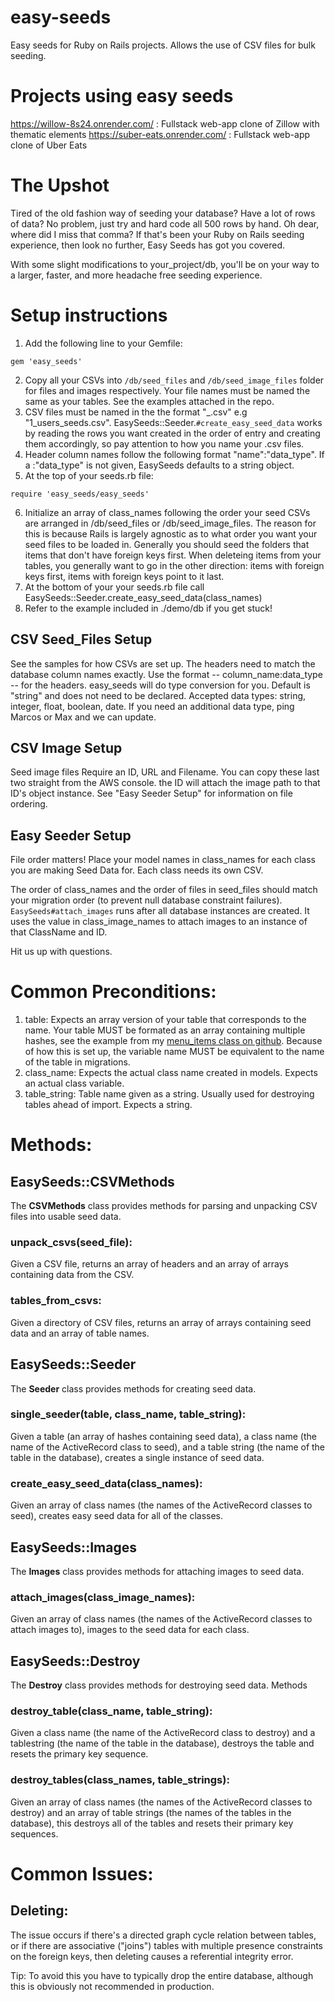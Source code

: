 # easy-seeds
Easy seeds for Ruby on Rails projects. Allows the use of CSV files for bulk seeding.


# Projects using easy seeds

https://willow-8s24.onrender.com/ : Fullstack web-app clone of Zillow with thematic elements
https://suber-eats.onrender.com/ : Fullstack web-app clone of Uber Eats


# The Upshot

Tired of the old fashion way of seeding your database? Have a lot of rows of data? No problem, just try and hard code all 500 rows by hand. Oh dear, where did I miss that comma?
If that's been your Ruby on Rails seeding experience, then look no further, Easy Seeds has got you covered.

With some slight modifications to your_project/db, you'll be on your way to a larger, faster, and more headache free seeding experience.

# Setup instructions

1. Add the following line to your Gemfile:
```
gem 'easy_seeds'
```
2. Copy all your CSVs into `/db/seed_files` and `/db/seed_image_files` folder for files and images respectively. Your file names must be named the same as your tables. See the examples attached in the repo.
3. CSV files must be named in the the format "<number>_<tablename plural>.csv" e.g "1_users_seeds.csv". EasySeeds::Seeder.`#create_easy_seed_data` works by reading the rows you want created in the order of entry and creating them accordingly, so pay attention to how you name your .csv files.
4. Header column names follow the following format "name":"data_type". If a :"data_type" is not given, EasySeeds defaults to a string object.
5. At the top of your seeds.rb file:
```
require 'easy_seeds/easy_seeds'
```
6. Initialize an array of class_names following the order your seed CSVs are arranged in /db/seed_files or /db/seed_image_files. The reason for this is because Rails is largely agnostic as to what order you want your seed files to be loaded in. Generally you should seed the folders that items that don't have foreign keys first. When deleteing items from your tables, you generally want to go in the other direction: items with foreign keys first, items with foreign keys point to it last.
7. At the bottom of your your seeds.rb file call EasySeeds::Seeder.create_easy_seed_data(class_names)
8. Refer to the example included in ./demo/db if you get stuck!

## CSV Seed_Files Setup

See the samples for how CSVs are set up. The headers need to match the database column names exactly.
Use the format -- column_name:data_type -- for the headers. easy_seeds will do type conversion for you. Default is "string" and does not need to be declared.
Accepted data types: string, integer, float, boolean, date.
If you need an additional data type, ping Marcos or Max and we can update.

## CSV Image Setup

Seed image files Require an ID, URL and Filename. You can copy these last two straight from the AWS console.
the ID will attach the image path to that ID's object instance. See "Easy Seeder Setup" for information on file ordering.

## Easy Seeder Setup

File order matters!
Place your model names in class_names for each class you are making Seed Data for. Each class needs its own CSV.

The order of class_names and the order of files in seed_files should match your migration order (to prevent null database constraint failures).
`EasySeeds#attach_images` runs after all database instances are created. It uses the value in class_image_names
to attach images to an instance of that ClassName and ID.

Hit us up with questions.


# Common Preconditions:

1. table: Expects an array version of your table that corresponds to the name.
    Your table MUST be formated as an array containing multiple hashes, see the example from my [menu_items class on github](https://github.com/mfong4151/Suber-Eats/tree/main/db/seed_files).
    Because of how this is set up, the variable name MUST be equivalent to the name of the table in migrations.
2. class_name: Expects the actual class name created in models. Expects an actual class variable.
3. table_string: Table name given as a string. Usually used for destroying tables ahead of import. Expects a string.

# Methods:

## EasySeeds::CSVMethods

The **CSVMethods** class provides methods for parsing and unpacking CSV files into usable seed data.


### unpack_csvs(seed_file):

Given a CSV file, returns an array of headers and an array of arrays containing data from the CSV.

### tables_from_csvs:
Given a directory of CSV files, returns an array of arrays containing seed data and an array of table names.

## EasySeeds::Seeder

The **Seeder** class provides methods for creating seed data.

### single_seeder(table, class_name, table_string):

Given a table (an array of hashes containing seed data), a class name (the name of the ActiveRecord class to seed), and a table string (the name of the table in the database), creates a single instance of seed data.

### create_easy_seed_data(class_names):

Given an array of class names (the names of the ActiveRecord classes to seed), creates easy seed data for all of the classes.

## EasySeeds::Images

The **Images** class provides methods for attaching images to seed data.


### attach_images(class_image_names):

Given an array of class names (the names of the ActiveRecord classes to attach images to), images to the seed data for each class.

## EasySeeds::Destroy

The **Destroy** class provides methods for destroying seed data.
Methods

### destroy_table(class_name, table_string):

Given a class name (the name of the ActiveRecord class to destroy) and a tablestring (the name of the table in the database), destroys the table and resets the primary key sequence.

### destroy_tables(class_names, table_strings):

Given an array of class names (the names of the ActiveRecord classes to destroy) and an array of table strings (the names of the tables in the database), this destroys all of the tables and resets their primary key sequences.


# Common Issues:

## Deleting:

The issue occurs if there's a directed graph cycle relation between tables, or if there are associative ("joins") tables with multiple presence constraints on the foreign keys, then deleting causes a referential integrity error.

Tip: To avoid this you have to typically drop the entire database, although this is obviously not recommended in
production.
